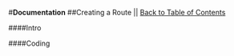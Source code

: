 #**Documentation**
##Creating a Route || [Back to Table of Contents](_table_of_contents.md)

####Intro

####Coding
